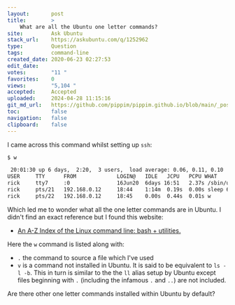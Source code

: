 ```yaml
---
layout:       post
title:        >
    What are all the Ubuntu one letter commands?
site:         Ask Ubuntu
stack_url:    https://askubuntu.com/q/1252962
type:         Question
tags:         command-line
created_date: 2020-06-23 02:27:53
edit_date:    
votes:        "11 "
favorites:    0
views:        "5,104 "
accepted:     Accepted
uploaded:     2024-04-28 11:15:16
git_md_url:   https://github.com/pippim/pippim.github.io/blob/main/_posts/2020/2020-06-23-What-are-all-the-Ubuntu-one-letter-commands_.md
toc:          false
navigation:   false
clipboard:    false
---
```


I came across this command whilst setting up `ssh`:



``` bash
$ w

 20:01:30 up 6 days,  2:20,  3 users,  load average: 0.06, 0.11, 0.10
USER     TTY      FROM             LOGIN@   IDLE   JCPU   PCPU WHAT
rick     tty7     :0               16Jun20  6days 16:51   2.37s /sbin/upstart --user
rick     pts/21   192.168.0.12     18:44    1:14m  0.19s  0.00s sleep 60
rick     pts/22   192.168.0.12     18:45    0.00s  0.44s  0.01s w
```

Which led me to wonder what all the one letter commands are in Ubuntu. I didn't find an exact reference but I found this website:

- [An A-Z Index of the Linux command line: bash + utilities.][1]

Here the `w` command is listed along with:

- `.` the command to source a file which I've used
- `v` is a command not installed in Ubuntu. It is said to be equivalent to `ls -l -b`. This in turn is similar to the the `ll` alias setup by Ubuntu except files beginning with `.` (including the infamous `.` and `..`) are not included.

Are there other one letter commands installed within Ubuntu by default? 

  [1]: https://ss64.com/bash/
